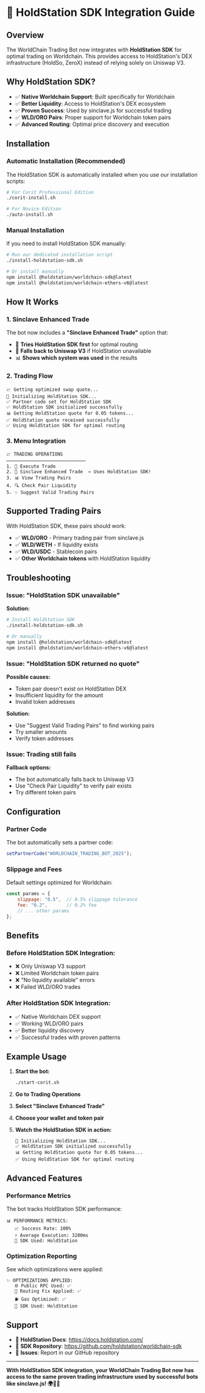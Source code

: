 # 🚀 HoldStation SDK Integration Guide

## Overview

The WorldChain Trading Bot now integrates with **HoldStation SDK** for optimal trading on Worldchain. This provides access to HoldStation's DEX infrastructure (HoldSo, ZeroX) instead of relying solely on Uniswap V3.

## Why HoldStation SDK?

- ✅ **Native Worldchain Support**: Built specifically for Worldchain
- ✅ **Better Liquidity**: Access to HoldStation's DEX ecosystem
- ✅ **Proven Success**: Used by sinclave.js for successful trading
- ✅ **WLD/ORO Pairs**: Proper support for Worldchain token pairs
- ✅ **Advanced Routing**: Optimal price discovery and execution

## Installation

### Automatic Installation (Recommended)

The HoldStation SDK is automatically installed when you use our installation scripts:

```bash
# For Corit Professional Edition
./corit-install.sh

# For Novice Edition  
./auto-install.sh
```

### Manual Installation

If you need to install HoldStation SDK manually:

```bash
# Run our dedicated installation script
./install-holdstation-sdk.sh

# Or install manually
npm install @holdstation/worldchain-sdk@latest
npm install @holdstation/worldchain-ethers-v6@latest
```

## How It Works

### 1. Sinclave Enhanced Trade

The bot now includes a **"Sinclave Enhanced Trade"** option that:

- 🔄 **Tries HoldStation SDK first** for optimal routing
- 🔄 **Falls back to Uniswap V3** if HoldStation unavailable
- 📊 **Shows which system was used** in the results

### 2. Trading Flow

```
📈 Getting optimized swap quote...
🚀 Initializing HoldStation SDK...
✅ Partner code set for HoldStation SDK
✅ HoldStation SDK initialized successfully
📊 Getting HoldStation quote for 0.05 tokens...
✅ HoldStation quote received successfully
✅ Using HoldStation SDK for optimal routing
```

### 3. Menu Integration

```
📈 TRADING OPERATIONS
─────────────────────────────
1. 🔄 Execute Trade
2. 🚀 Sinclave Enhanced Trade  ← Uses HoldStation SDK!
3. 📊 View Trading Pairs
4. 🔍 Check Pair Liquidity
5. 💡 Suggest Valid Trading Pairs
```

## Supported Trading Pairs

With HoldStation SDK, these pairs should work:

- ✅ **WLD/ORO** - Primary trading pair from sinclave.js
- ✅ **WLD/WETH** - If liquidity exists
- ✅ **WLD/USDC** - Stablecoin pairs
- ✅ **Other Worldchain tokens** with HoldStation liquidity

## Troubleshooting

### Issue: "HoldStation SDK unavailable"

**Solution:**
```bash
# Install HoldStation SDK
./install-holdstation-sdk.sh

# Or manually
npm install @holdstation/worldchain-sdk@latest
npm install @holdstation/worldchain-ethers-v6@latest
```

### Issue: "HoldStation SDK returned no quote"

**Possible causes:**
- Token pair doesn't exist on HoldStation DEX
- Insufficient liquidity for the amount
- Invalid token addresses

**Solution:**
- Use "Suggest Valid Trading Pairs" to find working pairs
- Try smaller amounts
- Verify token addresses

### Issue: Trading still fails

**Fallback options:**
- The bot automatically falls back to Uniswap V3
- Use "Check Pair Liquidity" to verify pair exists
- Try different token pairs

## Configuration

### Partner Code

The bot automatically sets a partner code:
```javascript
setPartnerCode("WORLDCHAIN_TRADING_BOT_2025");
```

### Slippage and Fees

Default settings optimized for Worldchain:
```javascript
const params = {
    slippage: "0.5",  // 0.5% slippage tolerance
    fee: "0.2",       // 0.2% fee
    // ... other params
};
```

## Benefits

### Before HoldStation SDK Integration:
- ❌ Only Uniswap V3 support
- ❌ Limited Worldchain token pairs
- ❌ "No liquidity available" errors
- ❌ Failed WLD/ORO trades

### After HoldStation SDK Integration:
- ✅ Native Worldchain DEX support
- ✅ Working WLD/ORO pairs
- ✅ Better liquidity discovery
- ✅ Successful trades with proven patterns

## Example Usage

1. **Start the bot:**
   ```bash
   ./start-corit.sh
   ```

2. **Go to Trading Operations**

3. **Select "Sinclave Enhanced Trade"**

4. **Choose your wallet and token pair**

5. **Watch the HoldStation SDK in action:**
   ```
   🚀 Initializing HoldStation SDK...
   ✅ HoldStation SDK initialized successfully
   📊 Getting HoldStation quote for 0.05 tokens...
   ✅ Using HoldStation SDK for optimal routing
   ```

## Advanced Features

### Performance Metrics

The bot tracks HoldStation SDK performance:
```
📊 PERFORMANCE METRICS:
   📈 Success Rate: 100%
   ⚡ Average Execution: 3200ms
   🚀 SDK Used: HoldStation
```

### Optimization Reporting

See which optimizations were applied:
```
✨ OPTIMIZATIONS APPLIED:
   🌐 Public RPC Used: ✅
   🔧 Routing Fix Applied: ✅  
   ⛽ Gas Optimized: ✅
   🚀 SDK Used: HoldStation
```

## Support

- 📖 **HoldStation Docs**: https://docs.holdstation.com/
- 🔗 **SDK Repository**: https://github.com/holdstation/worldchain-sdk
- 💬 **Issues**: Report in our GitHub repository

---

**With HoldStation SDK integration, your WorldChain Trading Bot now has access to the same proven trading infrastructure used by successful bots like sinclave.js! 🌍💎🚀**